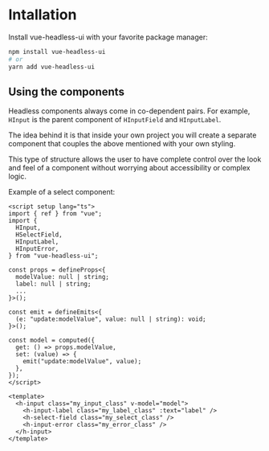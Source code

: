 # Intallation

Install vue-headless-ui with your favorite package manager:

```sh
npm install vue-headless-ui
# or
yarn add vue-headless-ui
```

## Using the components

Headless components always come in co-dependent pairs. For example, `HInput` is the parent component of `HInputField` and `HInputLabel`.

The idea behind it is that inside your own project you will create a separate component that couples the above mentioned with your own styling.

This type of structure allows the user to have complete control over the look and feel of a component without worrying about accessibility or complex logic.

Example of a select component:

```vue
<script setup lang="ts">
import { ref } from "vue";
import {
  HInput,
  HSelectField,
  HInputLabel,
  HInputError,
} from "vue-headless-ui";

const props = defineProps<{
  modelValue: null | string;
  label: null | string;
  ...
}>();

const emit = defineEmits<{
  (e: "update:modelValue", value: null | string): void;
}>();

const model = computed({
  get: () => props.modelValue,
  set: (value) => {
    emit("update:modelValue", value);
  },
});
</script>

<template>
  <h-input class="my_input_class" v-model="model">
    <h-input-label class="my_label_class" :text="label" />
    <h-select-field class="my_select_class" />
    <h-input-error class="my_error_class" />
  </h-input>
</template>
```
